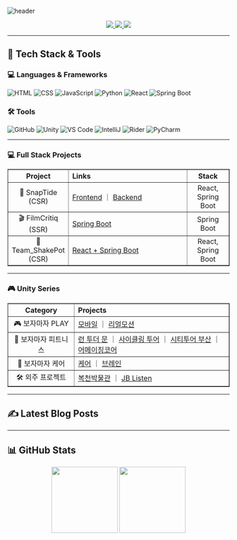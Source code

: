 <!-- C:\MCmediaProject\github\BUGISU\README.md -->

![header](https://capsule-render.vercel.app/api?type=waving&color=auto&height=200&section=header&text=One%20Code%20at%20a%20Time%20%7C%20One%20Step%20Forward&fontSize=35)

<p align="center">
  <a href="https://github.com/BUGISU/BUGISU/blob/main/포트폴리오-박지수.pdf">
    <img src="https://img.shields.io/badge/Portfolio-FF6F61?style=for-the-badge&logo=Micro.blog&logoColor=white" />
  </a>
  <a href="https://j2su0218.tistory.com">
    <img src="https://img.shields.io/badge/Blog-FF9800?style=for-the-badge&logo=Blogger&logoColor=white" />
  </a>
  <a href="mailto:admin@j2su0218@gmail.com">
    <img src="https://img.shields.io/badge/Email-30B980?style=for-the-badge&logo=Gmail&logoColor=white" />
  </a>
</p>

---

## 🧠 Tech Stack & Tools

### 💻 Languages & Frameworks

![HTML](https://img.shields.io/badge/HTML5-E34F26?style=for-the-badge&logo=html5&logoColor=white)
![CSS](https://img.shields.io/badge/CSS3-1572B6?style=for-the-badge&logo=css3&logoColor=white)
![JavaScript](https://img.shields.io/badge/JavaScript-F7DF1E?style=for-the-badge&logo=javascript&logoColor=black)
![Python](https://img.shields.io/badge/Python-3776AB?style=for-the-badge&logo=python&logoColor=white)
![React](https://img.shields.io/badge/React-61DAFB?style=for-the-badge&logo=react&logoColor=black)
![Spring Boot](https://img.shields.io/badge/SpringBoot-6DB33F?style=for-the-badge&logo=springboot&logoColor=white)

### 🛠 Tools

![GitHub](https://img.shields.io/badge/GitHub-181717?style=for-the-badge&logo=github)
![Unity](https://img.shields.io/badge/Unity-000000?style=for-the-badge&logo=unity)
![VS Code](https://img.shields.io/badge/VSCode-007ACC?style=for-the-badge&logo=visualstudiocode)
![IntelliJ](https://img.shields.io/badge/IntelliJ-ED2761?style=for-the-badge&logo=intellijidea)
![Rider](https://img.shields.io/badge/Rider-632CA6?style=for-the-badge&logo=rider)
![PyCharm](https://img.shields.io/badge/PyCharm-000000?style=for-the-badge&logo=pycharm)

---

<h3>💻 Full Stack Projects</h3>

<table width="100%" border="1" cellspacing="0" cellpadding="6">
  <thead>
    <tr>
      <th width="20%" align="center">Project</th>
      <th width="60%" align="left">Links</th>
      <th width="20%" align="center">Stack</th>
    </tr>
  </thead>
  <tbody>
    <tr>
      <td align="center">🧭 SnapTide (CSR)</td>
      <td>
        <a href="https://github.com/BUGISU/SnapTide">Frontend</a> ｜ 
        <a href="https://github.com/BUGISU/SnapTideAPI">Backend</a>
      </td>
      <td align="center">React, Spring Boot</td>
    </tr>
    <tr>
      <td align="center">🎬 FilmCritiq (SSR)</td>
      <td><a href="https://github.com/BUGISU/FilmCritiq">Spring Boot</a></td>
      <td align="center">Spring Boot</td>
    </tr>
    <tr>
      <td align="center">🍹 Team_ShakePot (CSR)</td>
      <td><a href="https://github.com/BUGISU/Team_ShakePot">React + Spring Boot</a></td>
      <td align="center">React, Spring Boot</td>
    </tr>
  </tbody>
</table>

---

<h3>🎮 Unity Series</h3>

<table width="100%" border="1" cellspacing="0" cellpadding="6">
  <thead>
    <tr>
      <th width="30%" align="center">Category</th>
      <th width="70%" align="left">Projects</th>
    </tr>
  </thead>
  <tbody>
    <tr>
      <td align="center">🎮 보자마자 PLAY</td>
      <td>
        <a href="https://github.com/BUGISU/BojamajaPlay2_mobile">모바일</a> ｜ 
        <a href="https://github.com/BUGISU/BojamajaPlay2_realmotion">리얼모션</a>
      </td>
    </tr>
    <tr>
      <td align="center">🏃 보자마자 피트니스</td>
      <td>
        <a href="https://github.com/BUGISU/BMF-Run.to.the.Moon">런 투더 문</a> ｜ 
        <a href="https://github.com/BUGISU/BMF-CyclingTour">사이클링 투어</a> ｜ 
        <a href="https://github.com/BUGISU/BMF-CityTourBusan">시티투어 부산</a> ｜ 
        <a href="https://github.com/BUGISU/BMF-AmazingCore">어메이징코어</a>
      </td>
    </tr>
    <tr>
      <td align="center">🧠 보자마자 케어</td>
      <td>
        <a href="https://github.com/BUGISU/BMF-BojamajaCare">케어</a> ｜ 
        <a href="https://github.com/BUGISU/BMF-BojamajaBrain">브레인</a>
      </td>
    </tr>
    <tr>
      <td align="center">🛠 외주 프로젝트</td>
      <td>
        <a href="https://github.com/BUGISU/Bokcheon-dong">복천박물관</a> ｜ 
        <a href="https://github.com/BUGISU/JBListen">JB Listen</a>
      </td>
    </tr>
  </tbody>
</table>

---

## ✍️ Latest Blog Posts

<!-- 최신 글 목록은 자동 삽입됩니다 (RSS) -->

---

## 📊 GitHub Stats

<p align="center">
  <img src="https://github-readme-stats.vercel.app/api?username=BUGISU&show_icons=true" height="150" />
  <img src="https://github-readme-stats.vercel.app/api/top-langs/?username=BUGISU&layout=compact" height="150" />
</p>
